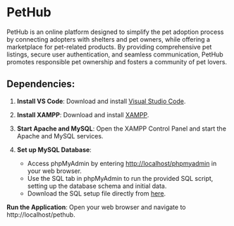 # PetHub

PetHub is an online platform designed to simplify the pet adoption process by connecting adopters with shelters and pet owners, while offering a marketplace for pet-related products. By providing comprehensive pet listings, secure user authentication, and seamless communication, PetHub promotes responsible pet ownership and fosters a community of pet lovers.

## Dependencies:

1. **Install VS Code**: Download and install [Visual Studio Code](https://code.visualstudio.com/).
   
2. **Install XAMPP**: Download and install [XAMPP](https://www.apachefriends.org/index.html).
  
3. **Start Apache and MySQL**: Open the XAMPP Control Panel and start the Apache and MySQL services.

4. **Set up MySQL Database**:
   - Access phpMyAdmin by entering [http://localhost/phpmyadmin](http://localhost/phpmyadmin) in your web browser.
   - Use the SQL tab in phpMyAdmin to run the provided SQL script, setting up the database schema and initial data.
   - Download the SQL setup file directly from [here](https://docs.google.com/document/d/11UsLLX4TirQqdV8zKIRnXG0zbrV3YWRFPDIIwKDg_xg/pub).

**Run the Application**: Open your web browser and navigate to http://localhost/pethub.

